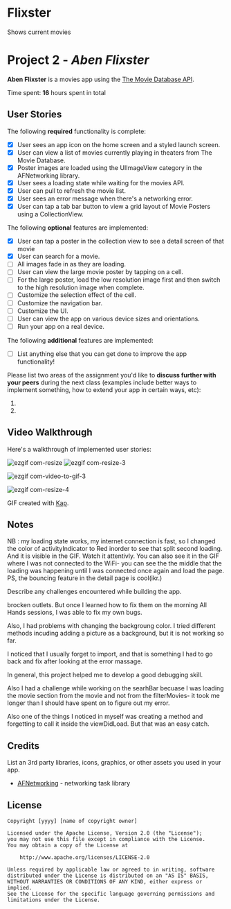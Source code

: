 

# Flixster
Shows current movies


# Project 2 - *Aben Flixster*

**Aben Flixster** is a movies app using the [The Movie Database API](http://docs.themoviedb.apiary.io/#).

Time spent: **16** hours spent in total

## User Stories

The following **required** functionality is complete:

- [x] User sees an app icon on the home screen and a styled launch screen.
- [x] User can view a list of movies currently playing in theaters from The Movie Database.
- [x] Poster images are loaded using the UIImageView category in the AFNetworking library.
- [x] User sees a loading state while waiting for the movies API.
- [x] User can pull to refresh the movie list.
- [x] User sees an error message when there's a networking error.
- [x] User can tap a tab bar button to view a grid layout of Movie Posters using a CollectionView.

The following **optional** features are implemented:

- [x] User can tap a poster in the collection view to see a detail screen of that movie
- [x] User can search for a movie.
- [ ] All images fade in as they are loading.
- [ ] User can view the large movie poster by tapping on a cell.
- [ ] For the large poster, load the low resolution image first and then switch to the high resolution image when complete.
- [ ] Customize the selection effect of the cell.
- [ ] Customize the navigation bar.
- [ ] Customize the UI.
- [ ] User can view the app on various device sizes and orientations.
- [ ] Run your app on a real device.

The following **additional** features are implemented:

- [ ] List anything else that you can get done to improve the app functionality!

Please list two areas of the assignment you'd like to **discuss further with your peers** during the next class (examples include better ways to implement something, how to extend your app in certain ways, etc):

1.
2.

## Video Walkthrough

Here's a walkthrough of implemented user stories:

![ezgif com-resize](https://user-images.githubusercontent.com/57775399/123496453-ff704000-d5dc-11eb-9d43-906bb425805d.gif)
![ezgif com-resize-3](https://user-images.githubusercontent.com/57775399/123496651-f03dc200-d5dd-11eb-8a05-55ada6456dc3.gif)

![ezgif com-video-to-gif-3](https://user-images.githubusercontent.com/57775399/123496722-4e6aa500-d5de-11eb-89ce-48d30ce0266e.gif)




![ezgif com-resize-4](https://user-images.githubusercontent.com/57775399/123497500-ac998700-d5e2-11eb-9a24-77d3842c85b2.gif)


GIF created with [Kap](https://getkap.co/).

## Notes

NB : my loading state works, my internet connection is fast, so I changed the color of activityIndicator to Red inorder to see that split second loading. And it is visible in the GIF. Watch it attentivly. You can also see it in the GIF where I was not connected to the WiFi- you can see the the middle that the loading was happening until I was connected once again and load the page. PS, the bouncing feature in the detail page is cool(ikr.)

Describe any challenges encountered while building the app.

brocken outlets. But once I learned how to fix them on the morning All Hands sessions, I was able to fix my own bugs. 

Also, I had problems with changing the backgroung color. I tried different methods incuding adding a picture as a background, but it is not working so far.

I noticed that I usually forget to import, and that is something I had to go back and fix after looking at the error massage. 

In general, this project helped me to develop a good debugging skill. 

Also I had a challenge while working on the searhBar becuase I was loading the movie section from the movie and not from the filterMovies- it took me longer than I should have spent on to figure out my error. 

Also one of the things I noticed in myself was creating a method and forgetting to call it inside the viewDidLoad. But that was an easy catch.



## Credits

List an 3rd party libraries, icons, graphics, or other assets you used in your app.

- [AFNetworking](https://github.com/AFNetworking/AFNetworking) - networking task library

## License

    Copyright [yyyy] [name of copyright owner]

    Licensed under the Apache License, Version 2.0 (the "License");
    you may not use this file except in compliance with the License.
    You may obtain a copy of the License at

        http://www.apache.org/licenses/LICENSE-2.0

    Unless required by applicable law or agreed to in writing, software
    distributed under the License is distributed on an "AS IS" BASIS,
    WITHOUT WARRANTIES OR CONDITIONS OF ANY KIND, either express or implied.
    See the License for the specific language governing permissions and
    limitations under the License.
